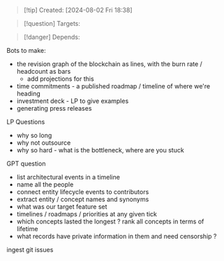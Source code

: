 
>[!tip] Created: [2024-08-02 Fri 18:38]

>[!question] Targets: 

>[!danger] Depends: 

Bots to make:
- the revision graph of the blockchain as lines, with the burn rate / headcount as bars
	- add projections for this
- time commitments - a published roadmap / timeline of where we're heading
- investment deck - LP to give examples
- generating press releases

LP Questions
- why so long
- why not outsource
- why so hard - what is the bottleneck, where are you stuck


GPT question
- list architectural events in a timeline
- name all the people
- connect entity lifecycle events to contributors
- extract entity / concept names and synonyms
- what was our target feature set
- timelines / roadmaps / priorities at any given tick
- which concepts lasted the longest ? rank all concepts in terms of lifetime
- what records have private information in them and need censorship ?

ingest git issues